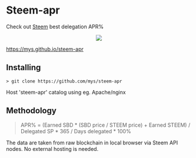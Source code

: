 # Steem-apr

Check out [Steem](https://steem.io) best delegation APR%

<center><img src="https://www.steem.center/images/5/55/Steem_Logo.png"></center>

https://mys.github.io/steem-apr

## Installing

```
> git clone https://github.com/mys/steem-apr
```

Host 'steem-apr' catalog using eg. Apache/nginx

## Methodology

> APR% = (Earned SBD * (SBD price / STEEM price) + Earned STEEM) / Delegated SP * 365 / Days delegated * 100%

The data are taken from raw blockchain in local browser via Steem API nodes. No external hosting is needed.